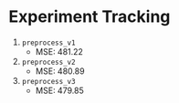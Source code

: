 # Experiment Tracking

1. `preprocess_v1`
    - MSE: 481.22
2. `preprocess_v2`
    - MSE: 480.89
3. `preprocess_v3`
    - MSE: 479.85
